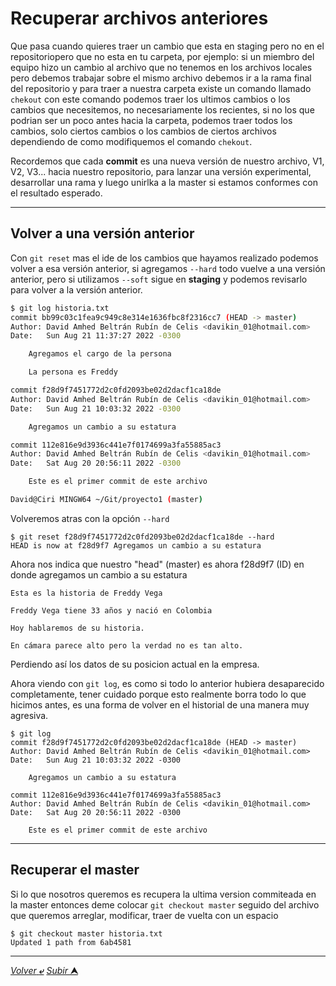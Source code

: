# Recuperar archivos anteriores

Que pasa cuando quieres traer un cambio que esta en staging pero no en el repositoriopero que no esta en tu carpeta, por ejemplo: si un miembro del equipo hizo un cambio al archivo que no tenemos en los archivos locales pero debemos trabajar sobre el mismo archivo debemos ir a la rama final del repositorio y para traer a nuestra carpeta existe un comando llamado `chekout` con este comando podemos traer los ultimos cambios o los cambios que necesitemos, no necesariamente los recientes, si no los que podrian ser un poco antes hacia la carpeta, podemos traer todos los cambios, solo ciertos cambios o los cambios de ciertos archivos dependiendo de como modifiquemos el comando `chekout`.

Recordemos que cada **commit** es una nueva versión de nuestro archivo, V1, V2, V3... hacia nuestro repositorio, para lanzar una versión experimental, desarrollar una rama y luego unirlka a la master si estamos conformes con el resultado esperado.

---
## Volver a una versión anterior

Con `git reset` mas el ide de los cambios que hayamos realizado podemos volver a esa versión anterior, si agregamos `--hard` todo vuelve a una versión anterior, pero si utilizamos `--soft` sigue en **staging** y podemos revisarlo para volver a la versión anterior.

~~~Bash
$ git log historia.txt
commit bb99c03c1fea9c949c8e314e1636fbc8f2316cc7 (HEAD -> master)
Author: David Amhed Beltrán Rubín de Celis <davikin_01@hotmail.com>
Date:   Sun Aug 21 11:37:27 2022 -0300

    Agregamos el cargo de la persona

    La persona es Freddy

commit f28d9f7451772d2c0fd2093be02d2dacf1ca18de
Author: David Amhed Beltrán Rubín de Celis <davikin_01@hotmail.com>
Date:   Sun Aug 21 10:03:32 2022 -0300

    Agregamos un cambio a su estatura

commit 112e816e9d3936c441e7f0174699a3fa55885ac3
Author: David Amhed Beltrán Rubín de Celis <davikin_01@hotmail.com>
Date:   Sat Aug 20 20:56:11 2022 -0300

    Este es el primer commit de este archivo

David@Ciri MINGW64 ~/Git/proyecto1 (master)
~~~

Volveremos atras con la opción `--hard`

~~~
$ git reset f28d9f7451772d2c0fd2093be02d2dacf1ca18de --hard
HEAD is now at f28d9f7 Agregamos un cambio a su estatura
~~~

Ahora nos indica que nuestro "head" (master) es ahora f28d9f7 (ID)
en donde agregamos un cambio a su estatura

~~~
Esta es la historia de Freddy Vega

Freddy Vega tiene 33 años y nació en Colombia

Hoy hablaremos de su historia.

En cámara parece alto pero la verdad no es tan alto.
~~~

Perdiendo así los datos de su posicion actual en la empresa.

Ahora viendo con `git log`, es como si todo lo anterior hubiera desaparecido completamente, tener cuidado porque esto realmente borra todo lo que hicimos antes, es una forma de volver en el historial de una manera muy agresiva.

~~~
$ git log
commit f28d9f7451772d2c0fd2093be02d2dacf1ca18de (HEAD -> master)
Author: David Amhed Beltrán Rubín de Celis <davikin_01@hotmail.com>
Date:   Sun Aug 21 10:03:32 2022 -0300

    Agregamos un cambio a su estatura

commit 112e816e9d3936c441e7f0174699a3fa55885ac3
Author: David Amhed Beltrán Rubín de Celis <davikin_01@hotmail.com>
Date:   Sat Aug 20 20:56:11 2022 -0300

    Este es el primer commit de este archivo
~~~

---

## Recuperar el master

Si lo que nosotros queremos es recupera la ultima version commiteada en la master entonces deme colocar `git checkout master` seguido del archivo que queremos arreglar, modificar, traer de vuelta con un espacio

    $ git checkout master historia.txt
    Updated 1 path from 6ab4581

---
[*Volver* **&ldca;**](README.md "Ir a Readme") [*Subir* **&#11165;**](# "Ir al título")

